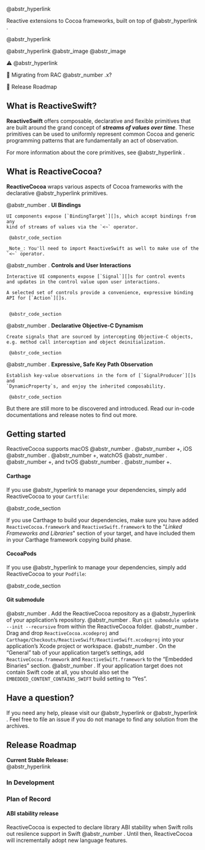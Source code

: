 @abstr_hyperlink   
  
Reactive extensions to Cocoa frameworks, built on top of @abstr_hyperlink .  
  
@abstr_hyperlink 

  


@abstr_hyperlink @abstr_image @abstr_image 

⚠️ @abstr_hyperlink 

🎉 Migrating from RAC @abstr_number .x?

🚄 Release Roadmap

## What is ReactiveSwift?

__ReactiveSwift__ offers composable, declarative and flexible primitives that are built around the grand concept of ___streams of values over time___. These primitives can be used to uniformly represent common Cocoa and generic programming patterns that are fundamentally an act of observation.

For more information about the core primitives, see @abstr_hyperlink .

## What is ReactiveCocoa?

__ReactiveCocoa__ wraps various aspects of Cocoa frameworks with the declarative @abstr_hyperlink primitives.

@abstr_number . **UI Bindings**
    
    
    UI components expose [`BindingTarget`][]s, which accept bindings from any
    kind of streams of values via the `<~` operator.
    
     @abstr_code_section 
    
    _Note_: You'll need to import ReactiveSwift as well to make use of the `<~` operator.
    

@abstr_number . **Controls and User Interactions**
    
    
    Interactive UI components expose [`Signal`][]s for control events
    and updates in the control value upon user interactions.
    
    A selected set of controls provide a convenience, expressive binding
    API for [`Action`][]s.
    
    
     @abstr_code_section
    

@abstr_number . **Declarative Objective-C Dynamism**
    
    
    Create signals that are sourced by intercepting Objective-C objects,
    e.g. method call interception and object deinitialization.
    
     @abstr_code_section
    

@abstr_number . **Expressive, Safe Key Path Observation**
    
    
    Establish key-value observations in the form of [`SignalProducer`][]s and
    `DynamicProperty`s, and enjoy the inherited composability.
    
     @abstr_code_section
    

But there are still more to be discovered and introduced. Read our in-code documentations and release notes to find out more.

## Getting started

ReactiveCocoa supports macOS @abstr_number . @abstr_number +, iOS @abstr_number . @abstr_number +, watchOS @abstr_number . @abstr_number +, and tvOS @abstr_number . @abstr_number +.

#### Carthage

If you use @abstr_hyperlink to manage your dependencies, simply add ReactiveCocoa to your `Cartfile`:

@abstr_code_section 

If you use Carthage to build your dependencies, make sure you have added `ReactiveCocoa.framework` and `ReactiveSwift.framework` to the "_Linked Frameworks and Libraries_" section of your target, and have included them in your Carthage framework copying build phase.

#### CocoaPods

If you use @abstr_hyperlink to manage your dependencies, simply add ReactiveCocoa to your `Podfile`:

@abstr_code_section 

#### Git submodule

@abstr_number . Add the ReactiveCocoa repository as a @abstr_hyperlink of your application’s repository. @abstr_number . Run `git submodule update --init --recursive` from within the ReactiveCocoa folder. @abstr_number . Drag and drop `ReactiveCocoa.xcodeproj` and `Carthage/Checkouts/ReactiveSwift/ReactiveSwift.xcodeproj` into your application’s Xcode project or workspace. @abstr_number . On the “General” tab of your application target’s settings, add `ReactiveCocoa.framework` and `ReactiveSwift.framework` to the “Embedded Binaries” section. @abstr_number . If your application target does not contain Swift code at all, you should also set the `EMBEDDED_CONTENT_CONTAINS_SWIFT` build setting to “Yes”.

## Have a question?

If you need any help, please visit our @abstr_hyperlink or @abstr_hyperlink . Feel free to file an issue if you do not manage to find any solution from the archives.

## Release Roadmap

**Current Stable Release:**  
@abstr_hyperlink 

### In Development

### Plan of Record

#### ABI stability release

ReactiveCocoa is expected to declare library ABI stability when Swift rolls out resilence support in Swift @abstr_number . Until then, ReactiveCocoa will incrementally adopt new language features.
